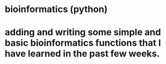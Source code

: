 # bioinformatics (python)
# adding and writing some simple and basic bioinformatics functions that I have learned in the past few weeks.
